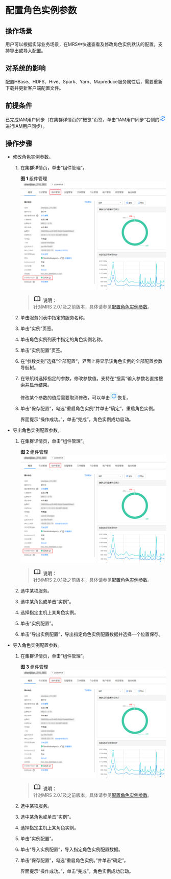 # 配置角色实例参数<a name="ZH-CN_TOPIC_0173397560"></a>

## 操作场景<a name="section4364830519950"></a>

用户可以根据实际业务场景，在MRS中快速查看及修改角色实例默认的配置。支持导出或导入配置。

## 对系统的影响<a name="section43521686191035"></a>

配置HBase、HDFS、Hive、Spark、Yarn、Mapreduce服务属性后，需要重新下载并更新客户端配置文件。

## 前提条件<a name="section19851821141510"></a>

已完成IAM用户同步（在集群详情页的“概览”页签，单击“IAM用户同步“右侧的![](figures/icon_mrs_iam.png)进行IAM用户同步）。

## 操作步骤<a name="section3663617191025"></a>

-   修改角色实例参数。
    1.  在集群详情页，单击“组件管理”。

        **图 1**  组件管理<a name="fig12565520121916"></a>  
        ![](figures/组件管理.png "组件管理")

        >![](public_sys-resources/icon-note.gif) **说明：**   
        >针对MRS 2.0.1及之前版本，具体请参见[配置角色实例参数](配置角色实例参数-109.md)。  

    2.  单击服务列表中指定的服务名称。
    3.  单击“实例”页签。
    4.  单击角色实例列表中指定的角色实例名称。
    5.  单击“实例配置”页签。
    6.  在“参数类别”选择“全部配置“，界面上将显示该角色实例的全部配置参数导航树。
    7.  在导航树选择指定的参数，修改参数值。支持在“搜索“输入参数名直接搜索并显示结果。

        修改某个参数的值后需要取消修改，可以单击![](figures/icon_mrs_cancel-7.jpg)恢复。

    8.  单击“保存配置”，勾选“重启角色实例”并单击“确定”，重启角色实例。

        界面提示“操作成功。”，单击“完成”，角色实例成功启动。


-   导出角色实例配置参数。
    1.  在集群详情页，单击“组件管理”。

        **图 2**  组件管理<a name="fig819150112910"></a>  
        ![](figures/组件管理.png "组件管理")

        >![](public_sys-resources/icon-note.gif) **说明：**   
        >针对MRS 2.0.1及之前版本，具体请参见[配置角色实例参数](配置角色实例参数-109.md)。  

    2.  选中某项服务。
    3.  选中某角色或单击“实例”。
    4.  选择指定主机上某角色实例。
    5.  单击“实例配置”。
    6.  单击“导出实例配置”，导出指定角色实例配置数据并选择一个位置保存。

-   导入角色实例配置参数。
    1.  在集群详情页，单击“组件管理”。

        **图 3**  组件管理<a name="fig14411338299"></a>  
        ![](figures/组件管理.png "组件管理")

        >![](public_sys-resources/icon-note.gif) **说明：**   
        >针对MRS 2.0.1及之前版本，具体请参见[配置角色实例参数](配置角色实例参数-109.md)。  

    2.  选中某项服务。
    3.  选中某角色或单击“实例”。
    4.  选择指定主机上某角色实例。
    5.  单击“实例配置”。
    6.  单击“导入实例配置”，导入指定角色实例配置数据。
    7.  单击“保存配置”，勾选“重启角色实例。”并单击“确定”。

        界面提示“操作成功。”，单击“完成”，角色实例成功启动。



